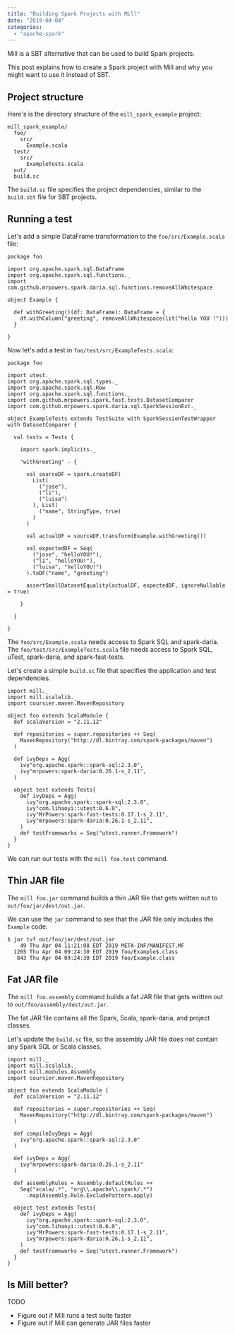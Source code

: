 ```yaml
---
title: "Building Spark Projects with Mill"
date: "2019-04-04"
categories: 
  - "apache-spark"
---
```


Mill is a SBT alternative that can be used to build Spark projects.

This post explains how to create a Spark project with Mill and why you might want to use it instead of SBT.

## Project structure

Here's is the directory structure of the `mill_spark_example` project:

```
mill_spark_example/
  foo/
    src/
      Example.scala
  test/
    src/
      ExampleTests.scala
  out/
  build.sc
```

The `build.sc` file specifies the project dependencies, similar to the `build.sbt` file for SBT projects.

## Running a test

Let's add a simple DataFrame transformation to the `foo/src/Example.scala` file:

```
package foo

import org.apache.spark.sql.DataFrame
import org.apache.spark.sql.functions._
import com.github.mrpowers.spark.daria.sql.functions.removeAllWhitespace

object Example {

  def withGreeting()(df: DataFrame): DataFrame = {
    df.withColumn("greeting", removeAllWhitespace(lit("hello YOU !")))
  }

}
```

Now let's add a test in `foo/test/src/ExampleTests.scala`:

```
package foo

import utest._
import org.apache.spark.sql.types._
import org.apache.spark.sql.Row
import org.apache.spark.sql.functions._
import com.github.mrpowers.spark.fast.tests.DatasetComparer
import com.github.mrpowers.spark.daria.sql.SparkSessionExt._

object ExampleTests extends TestSuite with SparkSessionTestWrapper with DatasetComparer {

  val tests = Tests {

    import spark.implicits._

    "withGreeting" - {

      val sourceDF = spark.createDF(
        List(
          ("jose"),
          ("li"),
          ("luisa")
        ), List(
          ("name", StringType, true)
        )
      )

      val actualDF = sourceDF.transform(Example.withGreeting())

      val expectedDF = Seq(
        ("jose", "helloYOU!"),
        ("li", "helloYOU!"),
        ("luisa", "helloYOU!")
      ).toDF("name", "greeting")

      assertSmallDatasetEquality(actualDF, expectedDF, ignoreNullable = true)

    }

  }

}
```

The `foo/src/Example.scala` needs access to Spark SQL and spark-daria. The `foo/test/src/ExampleTests.scala` file needs access to Spark SQL, uTest, spark-daria, and spark-fast-tests.

Let's create a simple `build.sc` file that specifies the application and test dependencies.

```
import mill._
import mill.scalalib._
import coursier.maven.MavenRepository

object foo extends ScalaModule {
  def scalaVersion = "2.11.12"

  def repositories = super.repositories ++ Seq(
    MavenRepository("http://dl.bintray.com/spark-packages/maven")
  )

  def ivyDeps = Agg(
    ivy"org.apache.spark::spark-sql:2.3.0",
    ivy"mrpowers:spark-daria:0.26.1-s_2.11",
  )

  object test extends Tests{
    def ivyDeps = Agg(
      ivy"org.apache.spark::spark-sql:2.3.0",
      ivy"com.lihaoyi::utest:0.6.0",
      ivy"MrPowers:spark-fast-tests:0.17.1-s_2.11",
      ivy"mrpowers:spark-daria:0.26.1-s_2.11",
    )
    def testFrameworks = Seq("utest.runner.Framework")
  }
}
```

We can run our tests with the `mill foo.test` command.

## Thin JAR file

The `mill foo.jar` command builds a thin JAR file that gets written out to `out/foo/jar/dest/out.jar`.

We can use the `jar` command to see that the JAR file only includes the `Example` code:

```
$ jar tvf out/foo/jar/dest/out.jar
    49 Thu Apr 04 11:21:08 EDT 2019 META-INF/MANIFEST.MF
  1265 Thu Apr 04 09:24:30 EDT 2019 foo/Example$.class
   843 Thu Apr 04 09:24:30 EDT 2019 foo/Example.class
```

## Fat JAR file

The `mill foo.assembly` command builds a fat JAR file that gets written out to `out/foo/assembly/dest/out.jar`.

The fat JAR file contains all the Spark, Scala, spark-daria, and project classes.

Let's update the `build.sc` file, so the assembly JAR file does not contain any Spark SQL or Scala classes.

```
import mill._
import mill.scalalib._
import mill.modules.Assembly
import coursier.maven.MavenRepository

object foo extends ScalaModule {
  def scalaVersion = "2.11.12"

  def repositories = super.repositories ++ Seq(
    MavenRepository("http://dl.bintray.com/spark-packages/maven")
  )

  def compileIvyDeps = Agg(
    ivy"org.apache.spark::spark-sql:2.3.0"
  )

  def ivyDeps = Agg(
    ivy"mrpowers:spark-daria:0.26.1-s_2.11"
  )

  def assemblyRules = Assembly.defaultRules ++
    Seq("scala/.*", "org\\.apache\\.spark/.*")
      .map(Assembly.Rule.ExcludePattern.apply)

  object test extends Tests{
    def ivyDeps = Agg(
      ivy"org.apache.spark::spark-sql:2.3.0",
      ivy"com.lihaoyi::utest:0.6.0",
      ivy"MrPowers:spark-fast-tests:0.17.1-s_2.11",
      ivy"mrpowers:spark-daria:0.26.1-s_2.11",
    )
    def testFrameworks = Seq("utest.runner.Framework")
  }
}
```

## Is Mill better?

TODO

- Figure out if Mill runs a test suite faster
- Figure out if Mill can generate JAR files faster
